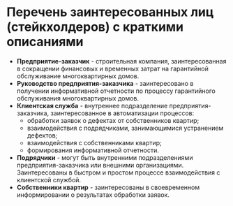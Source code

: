 # Перечень заинтересованных лиц (стейкхолдеров) с краткими описаниями
- **Предприятие-заказчик** - строительная компания, заинтересованная в сокращении финансовых и временных затрат на гарантийной обслуживание многоквартирных домов.
- **Руководство предприятия-заказчика** - заинтересовано в получении информативной отчетности по процессу гарантийного обслуживания многоквартирных домов.
- **Клиентская служба** - внутреннее подразделение предприятия-заказчика, заинтересованное в автоматизации процессов:
    - обработки заявок о дефектах от собственников квартир;
    - взаимодействия с подрядчиками, занимающимися устранением дефектов;
    - взаимодействия с собственниками квартир;
    - формирования информативной отчетности.
- **Подрядчики** - могут быть внутренними подразделениями предприятия-заказчика или внешними организациями. Заинтересованы в быстром и простом процессе взаимодействия с клиентской службой.
- **Собственники квартир** - заинтересованы в своевременном информировании о результатах обработки заявок.
